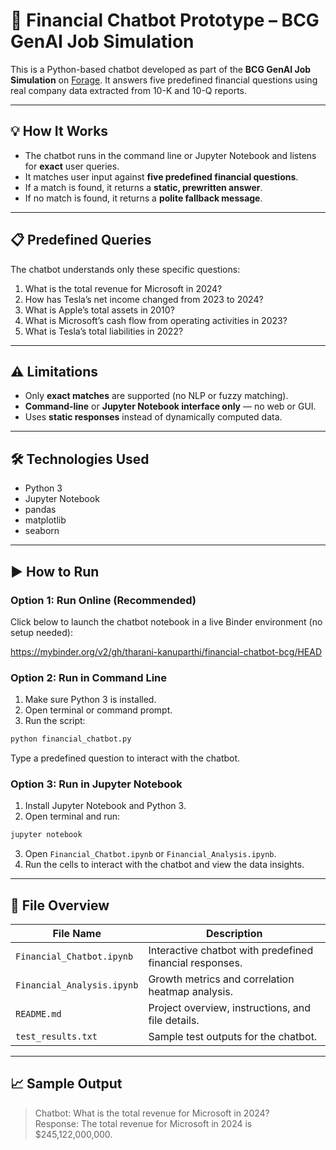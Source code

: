 # 🧠 Financial Chatbot Prototype – BCG GenAI Job Simulation

This is a Python-based chatbot developed as part of the **BCG GenAI Job Simulation** on [Forage](https://www.theforage.com/). It answers five predefined financial questions using real company data extracted from 10-K and 10-Q reports.

---

## 💡 How It Works

- The chatbot runs in the command line or Jupyter Notebook and listens for **exact** user queries.
- It matches user input against **five predefined financial questions**.
- If a match is found, it returns a **static, prewritten answer**.
- If no match is found, it returns a **polite fallback message**.

---

## 📋 Predefined Queries

The chatbot understands only these specific questions:

1. What is the total revenue for Microsoft in 2024?  
2. How has Tesla’s net income changed from 2023 to 2024?  
3. What is Apple’s total assets in 2010?  
4. What is Microsoft’s cash flow from operating activities in 2023?  
5. What is Tesla’s total liabilities in 2022?

---

## ⚠️ Limitations

- Only **exact matches** are supported (no NLP or fuzzy matching).
- **Command-line** or **Jupyter Notebook interface only** — no web or GUI.
- Uses **static responses** instead of dynamically computed data.

---

## 🛠️ Technologies Used

- Python 3
- Jupyter Notebook
- pandas
- matplotlib
- seaborn

---

## ▶️ How to Run

### Option 1: Run Online (Recommended)
Click below to launch the chatbot notebook in a live Binder environment (no setup needed):

https://mybinder.org/v2/gh/tharani-kanuparthi/financial-chatbot-bcg/HEAD


### Option 2: Run in Command Line

1. Make sure Python 3 is installed.
2. Open terminal or command prompt.
3. Run the script:

```bash
python financial_chatbot.py
```

Type a predefined question to interact with the chatbot.

### Option 3: Run in Jupyter Notebook

1. Install Jupyter Notebook and Python 3.
2. Open terminal and run:

```bash
jupyter notebook
```

3. Open `Financial_Chatbot.ipynb` or `Financial_Analysis.ipynb`.
4. Run the cells to interact with the chatbot and view the data insights.

---

## 📂 File Overview

| File Name               | Description                                              |
|------------------------|----------------------------------------------------------|
| `Financial_Chatbot.ipynb` | Interactive chatbot with predefined financial responses. |
| `Financial_Analysis.ipynb`| Growth metrics and correlation heatmap analysis.        |
| `README.md`             | Project overview, instructions, and file details.        |
| `test_results.txt`      | Sample test outputs for the chatbot.                     |

---

## 📈 Sample Output

> Chatbot: What is the total revenue for Microsoft in 2024?  
> Response: The total revenue for Microsoft in 2024 is $245,122,000,000.
